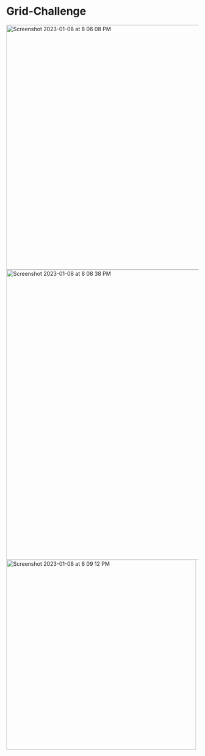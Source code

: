 # Grid-Challenge


<img width="640" alt="Screenshot 2023-01-08 at 8 06 08 PM" src="https://user-images.githubusercontent.com/104322947/211239864-53560ecd-1172-4eb7-af03-509f45e642d7.png">

<img width="759" alt="Screenshot 2023-01-08 at 8 08 38 PM" src="https://user-images.githubusercontent.com/104322947/211239870-0e4a30f3-c545-4d69-a57e-92b5db043bad.png">

<img width="497" alt="Screenshot 2023-01-08 at 8 09 12 PM" src="https://user-images.githubusercontent.com/104322947/211239877-5bcc57d7-2d9b-4363-a205-618a4fa1bb9f.png">

